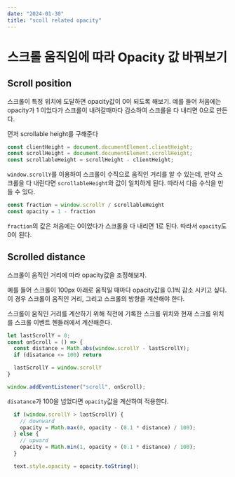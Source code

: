 ```yaml
---
date: "2024-01-30"
title: "scoll related opacity"
---
```


# 스크롤 움직임에 따라 Opacity 값 바꿔보기

## Scroll position

스크롤이 특정 위치에 도달하면 opacity값이 0이 되도록 해보기. 예를 들어 처음에는 opacity가 1 이었다가 스크롤이 내려갈때마다 감소하여 스크롤을 다 내리면 0으로 만든다.

먼저 scrollable height를 구해준다

```typescript
const clientHeight = document.documentElement.clientHeight;
const scrollHeight = document.documentElement.scrollHeight;
const scrollableHeight = scrollHeight - clientHeight;
```

`window.scrollY`를 이용하여 스크롤이 수직으로 움직인 거리를 알 수 있는데, 만약 스크롤을 다 내린다면 `scrollableHeight`와 값이 일치하게 된다. 따라서 다음 수식을 만들 수 있다.

```typescript
const fraction = window.scrollY / scrollableHeight
const opacity = 1 - fraction
```

`fraction`의 값은 처음에는 0이었다가 스크롤을 다 내리면 1로 된다. 따라서 `opacity`도 0이 된다.

## Scrolled distance

스크롤이 움직인 거리에 따라 opacity값을 조정해보자.

예를 들어 스크롤이 100px 아래로 움직일 때마다 opacity값을 0.1씩 감소 시키고 싶다. 이 경우 스크롤이 움직인 거리, 그리고 스크롤의 방향을 계산해야 한다.

스크롤이 움직인 거리를 계산하기 위해 직전에 기록한 스크롤 위치와 현재 스크롤 위치를 스크롤 이벤트 헨들러에서 계산해준다.

```typescript
let lastScrollY = 0;
const onScroll = () => {
  const distance = Math.abs(window.scrollY - lastScrollY);
  if (disatance <= 100) return

  lastScrollY = window.scrollY
}

window.addEventListener("scroll", onScroll);
```

`disatance`가 100을 넘었다면 `opacity`값을 계산하여 적용한다.

```typescript
  if (window.scrollY > lastScrollY) {
    // downward
    opacity = Math.max(0, opacity - (0.1 * distance) / 100);
  } else {
    // upward
    opacity = Math.min(1, opacity + (0.1 * distance) / 100);
  }

  text.style.opacity = opacity.toString();
```
